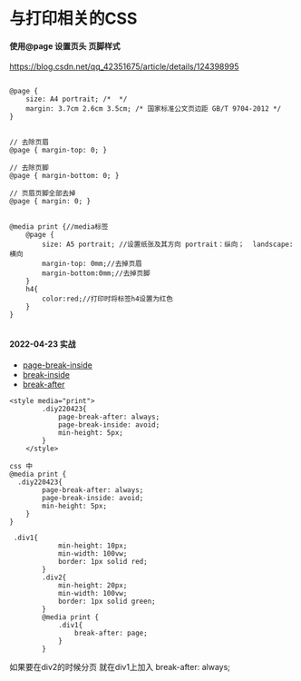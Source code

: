 # 与打印相关的CSS
#### 使用@page 设置页头 页脚样式

https://blog.csdn.net/qq_42351675/article/details/124398995

```

@page {
    size: A4 portrait; /*  */
    margin: 3.7cm 2.6cm 3.5cm; /* 国家标准公文页边距 GB/T 9704-2012 */
}
 
 
// 去除页眉
@page { margin-top: 0; }
 
// 去除页脚
@page { margin-bottom: 0; }
 
// 页眉页脚全部去掉
@page { margin: 0; }


@media print {//media标签
    @page {
        size: A5 portrait; //设置纸张及其方向 portrait：纵向；  landscape: 横向
        margin-top: 0mm;//去掉页眉
        margin-bottom:0mm;//去掉页脚
    }
    h4{
        color:red;//打印时将标签h4设置为红色
    }
}


```




#### 2022-04-23 实战
- [page-break-inside](https://developer.mozilla.org/zh-CN/docs/Web/CSS/page-break-inside)
- [break-inside](https://developer.mozilla.org/zh-CN/docs/Web/CSS/break-inside)
- [break-after](https://developer.mozilla.org/zh-CN/docs/Web/CSS/break-after)
```
<style media="print">
        .diy220423{
            page-break-after: always;
            page-break-inside: avoid;
            min-height: 5px;
        }
    </style>
```
```
css 中
@media print { 
  .diy220423{
        page-break-after: always;
        page-break-inside: avoid;
        min-height: 5px;
    }      
}
```
```
 .div1{
            min-height: 10px;
            min-width: 100vw;
            border: 1px solid red;
        }
        .div2{
            min-height: 20px;
            min-width: 100vw;
            border: 1px solid green;
        }
        @media print {
            .div1{
                break-after: page;
            }
        }
```

如果要在div2的时候分页 就在div1上加入 break-after: always;
